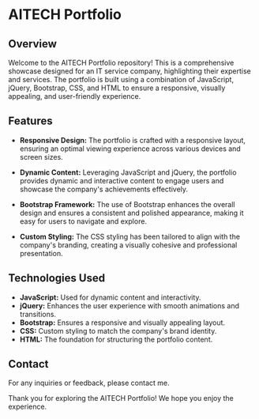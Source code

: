 # AITECH Portfolio

## Overview

Welcome to the AITECH Portfolio repository! This is a comprehensive showcase designed for an IT service company, highlighting their expertise and services. The portfolio is built using a combination of JavaScript, jQuery, Bootstrap, CSS, and HTML to ensure a responsive, visually appealing, and user-friendly experience.

## Features

- **Responsive Design:** The portfolio is crafted with a responsive layout, ensuring an optimal viewing experience across various devices and screen sizes.

- **Dynamic Content:** Leveraging JavaScript and jQuery, the portfolio provides dynamic and interactive content to engage users and showcase the company's achievements effectively.

- **Bootstrap Framework:** The use of Bootstrap enhances the overall design and ensures a consistent and polished appearance, making it easy for users to navigate and explore.

- **Custom Styling:** The CSS styling has been tailored to align with the company's branding, creating a visually cohesive and professional presentation.


## Technologies Used

- **JavaScript:** Used for dynamic content and interactivity.
- **jQuery:** Enhances the user experience with smooth animations and transitions.
- **Bootstrap:** Ensures a responsive and visually appealing layout.
- **CSS:** Custom styling to match the company's brand identity.
- **HTML:** The foundation for structuring the portfolio content.

## Contact

For any inquiries or feedback, please contact me.

Thank you for exploring the AITECH Portfolio! We hope you enjoy the experience.

